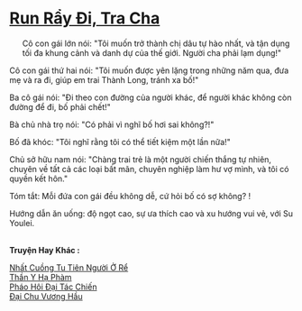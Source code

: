 <a href="https://truyentiki.com/run-ray-di-tra-cha.33592/" title="Run Rẩy Đi, Tra Cha"><h1>Run Rẩy Đi, Tra Cha</h1></a><div style="display:table"><img align="right" style="float: left; padding: 10px;" src="https://truyentiki.com/images/story/200x260/33592.jpg" alt="">Cô con gái lớn nói: "Tôi muốn trở thành chị dâu tự hào nhất, và tận dụng tối đa khung cảnh và danh dự của thế giới. Người cha phải lạm dụng!" <p></p> Cô con gái thứ hai nói: "Tôi muốn được yên lặng trong những năm qua, đưa mẹ và ra đi, giúp em trai Thành Long, tránh xa bố!" <p></p> Ba cô gái nói: "Đi theo con đường của người khác, để người khác không còn đường để đi, bố phải chết!" <p></p> Bà chủ nhà trọ nói: "Có phải vì nghĩ bố hơi sai không?!" <p></p> Bố đã khóc: "Tôi nghĩ rằng tôi có thể tiết kiệm một lần nữa!" <p></p> Chủ sở hữu nam nói: "Chàng trai trẻ là một người chiến thắng tự nhiên, chuyên về tất cả các loại bất mãn, chuyên nghiệp làm hư vợ mình, và tôi có quyền kết hôn." <p></p> Tóm tắt: Mỗi đứa con gái đều không dễ, cứ hỏi bố có sợ không? ! <p></p> Hướng dẫn ăn uống: độ ngọt cao, sự ưa thích cao và xu hướng vui vẻ, với Su Youlei.</div><p><br><b>Truyện Hay Khác :</b></p><a href="https://truyentiki.com/nhat-cuong-tu-tien-nguoi-o-re.33591/" alt="Nhất Cuồng Tu Tiên Người Ở Rể">Nhất Cuồng Tu Tiên Người Ở Rể</a><br/><a href="https://github.com/nownovels/top500/tree/master/truyenhay/33910/" alt="Thần Y Hạ Phàm">Thần Y Hạ Phàm</a><br/><a href="https://github.com/nownovels/top500/tree/master/truyenhay/33629/" alt="Pháo Hôi Đại Tác Chiến">Pháo Hôi Đại Tác Chiến</a><br/><a href="https://github.com/nownovels/top500/tree/master/truyenhay/33665/" alt="Đại Chu Vương Hầu">Đại Chu Vương Hầu</a><br/>